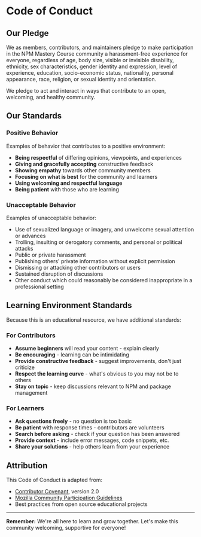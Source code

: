 # Code of Conduct

## Our Pledge

We as members, contributors, and maintainers pledge to make participation in the NPM Mastery Course community a harassment-free experience for everyone, regardless of age, body size, visible or invisible disability, ethnicity, sex characteristics, gender identity and expression, level of experience, education, socio-economic status, nationality, personal appearance, race, religion, or sexual identity and orientation.

We pledge to act and interact in ways that contribute to an open, welcoming, and healthy community.

## Our Standards

### Positive Behavior

Examples of behavior that contributes to a positive environment:

- **Being respectful** of differing opinions, viewpoints, and experiences
- **Giving and gracefully accepting** constructive feedback
- **Showing empathy** towards other community members
- **Focusing on what is best** for the community and learners
- **Using welcoming and respectful language**
- **Being patient** with those who are learning

### Unacceptable Behavior

Examples of unacceptable behavior:

- Use of sexualized language or imagery, and unwelcome sexual attention or advances
- Trolling, insulting or derogatory comments, and personal or political attacks
- Public or private harassment
- Publishing others' private information without explicit permission
- Dismissing or attacking other contributors or users
- Sustained disruption of discussions
- Other conduct which could reasonably be considered inappropriate in a professional setting

## Learning Environment Standards

Because this is an educational resource, we have additional standards:

### For Contributors

- **Assume beginners** will read your content - explain clearly
- **Be encouraging** - learning can be intimidating
- **Provide constructive feedback** - suggest improvements, don't just criticize
- **Respect the learning curve** - what's obvious to you may not be to others
- **Stay on topic** - keep discussions relevant to NPM and package management

### For Learners

- **Ask questions freely** - no question is too basic
- **Be patient** with response times - contributors are volunteers
- **Search before asking** - check if your question has been answered
- **Provide context** - include error messages, code snippets, etc.
- **Share your solutions** - help others learn from your experience


## Attribution

This Code of Conduct is adapted from:
- [Contributor Covenant](https://www.contributor-covenant.org), version 2.0
- [Mozilla Community Participation Guidelines](https://www.mozilla.org/en-US/about/governance/policies/participation/)
- Best practices from open source educational projects

---

**Remember:** We're all here to learn and grow together. Let's make this community welcoming, supportive for everyone!